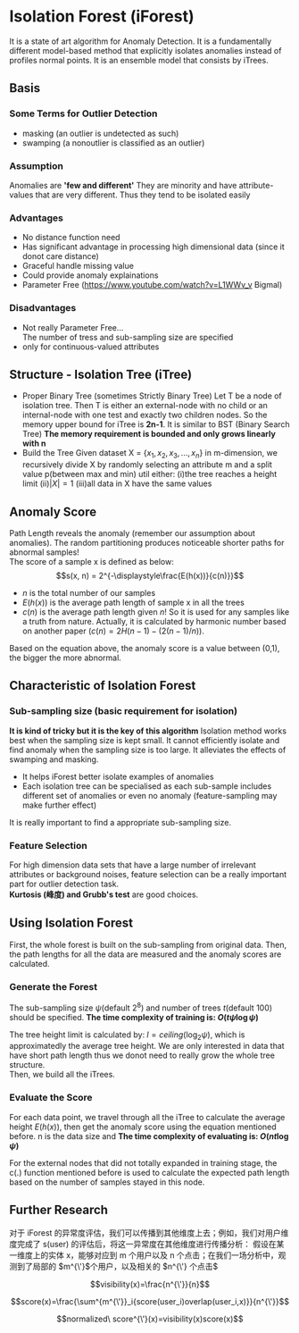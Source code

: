 # Isolation Forest (iForest)
It is a state of art algorithm for Anomaly Detection. It is a fundamentally different model-based method that explicitly isolates anomalies instead of profiles normal points. It is an ensemble model that consists by iTrees.

## Basis
### Some Terms for Outlier Detection
- masking (an outlier is undetected as such)
- swamping (a nonoutlier is classified as an outlier)

### Assumption
Anomalies are **'few and different'**
They are minority and have attribute-values that are very different. Thus they tend to be isolated easily
### Advantages
- No distance function need
- Has significant advantage in processing high dimensional data (since it donot care distance)
- Graceful handle missing value
- Could provide anomaly explainations
- Parameter Free
(https://www.youtube.com/watch?v=L1WWv_v   Bigmal)

### Disadvantages
- Not really Parameter Free...  
The number of tress and sub-sampling size are specified
- only for continuous-valued attributes

## Structure - Isolation Tree (iTree)
- Proper Binary Tree (sometimes Strictly Binary Tree)
Let T be a node of isolation tree. Then T is either an external-node with no child or an internal-node with one test and exactly two children nodes. So the memory upper bound for iTree is **2n-1**. It is similar to BST (Binary Search Tree)
**The memory requirement is bounded and only grows linearly with n**
- Build the Tree
Given dataset X = {$x_1, x_2, x_3, ..., x_n$} in m-dimension, we recursively divide X by randomly selecting an attribute m and a split value p(between max and min) util either: (i)the tree reaches a height limit (ii)$|X|=1$ (iii)all data in X have the same values

## **Anomaly Score**
Path Length reveals the anomaly (remember our assumption about anomalies). The random partitioning produces noticeable shorter paths for abnormal samples!   
The score of a sample x is defined as below:  
$$s(x, n) = 2^{-\displaystyle\frac{E(h(x))}{c(n)}}$$  

- $n$ is the total number of our samples  
- $E(h(x))$ is the average path length of sample x in all the trees
- $c(n)$ is the average path length given $n$! So it is used for any samples like a truth from nature. Actually, it is calculated by harmonic number based on another paper ($c(n) = 2H(n-1)-(2(n-1)/n)$).  

Based on the equation above, the anomaly score is a value between (0,1), the bigger the more abnormal.

## Characteristic of Isolation Forest
### Sub-sampling size (basic requirement for isolation)
**It is kind of tricky but it is the key of this algorithm** Isolation method works best when the sampling size is kept small. It cannot efficiently isolate and find anomaly when the sampling size is too large. It alleviates the effects of swamping and masking.
- It helps iForest better isolate examples of anomalies
- Each isolation tree can be specialised as each sub-sample includes different set of anomalies or even no anomaly (feature-sampling may make further effect)
  
It is really important to find a appropriate sub-sampling size.
### Feature Selection
For high dimension data sets that have a large number of irrelevant attributes or background noises, feature selection can be a really important part for outlier detection task.  
**Kurtosis (峰度) and Grubb's test** are good choices. 


## Using Isolation Forest
First, the whole forest is built on the sub-sampling from original data. Then, the path lengths for all the data are measured and the anomaly scores are calculated.
### Generate the Forest
The sub-sampling size $\psi$(default $2^8$) and number of trees $t$(default 100) should be specified. **The time complexity of training is: $O(t\psi \log{\psi})$**   

The tree height limit is calculated by: $l=ceiling(\log_2{\psi})$, which is approximatedly the average tree height. We are only interested in data that have short path length thus we donot need to really grow the whole tree structure.  
Then, we build all the iTrees.

### Evaluate the Score
For each data point, we travel through all the iTree to calculate the average height $E(h(x))$, then get the anomaly score using the equation mentioned before. n is the data size and
**The time complexity of evaluating is: $O(nt\log{\psi})$**  

For the external nodes that did not totally expanded in training stage, the c(.) function mentioned before is used to calculate the expected path length based on the number of samples stayed in this node.

## Further Research
对于 iForest 的异常度评估，我们可以传播到其他维度上去；例如，我们对用户维度完成了 s(user) 的评估后，将这一异常度在其他维度进行传播分析：
假设在某一维度上的实体 x，能够对应到 m 个用户以及 n 个点击；在我们一场分析中，观测到了局部的 $m^{\'}$个用户，以及相关的 $n^{\'} 个点击$

$$visibility(x)=\frac{n^{\'}}{n}$$

$$score(x)=\frac{\sum^{m^{\'}}_i{score(user_i)overlap(user_i,x)}}{n^{\'}}$$

$$normalized\ score^{\'}(x)=visibility(x)score(x)$$












 